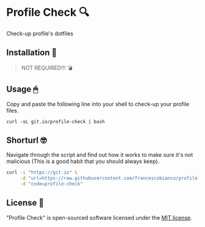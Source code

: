 # Profile Check 🔍

Check-up profile's dotfiles

## Installation 🧰

> NOT REQUIRED!!! 💣

## Usage 🖱

Copy and paste the following line into your shell to check-up your profile files.

```shell
curl -sL git.io/profile-check | bash
```

## Shorturl 🤓

Navigate through the script and find out how it works to make sure it's not malicious (This is a good habit that you should always keep).

```bash
curl -i "https://git.io" \
     -d "url=https://raw.githubusercontent.com/francescobianco/profile-check/main/profile-check" \
     -d "code=profile-check"
```

## License 📜

"Profile Check" is open-sourced software licensed under the [MIT license](LICENSE.md).
